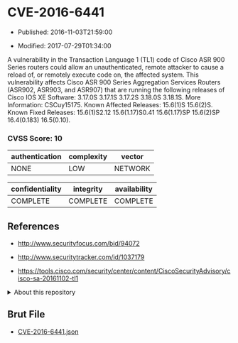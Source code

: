 # CVE-2016-6441

- Published: 2016-11-03T21:59:00

- Modified: 2017-07-29T01:34:00

A vulnerability in the Transaction Language 1 (TL1) code of Cisco ASR 900 Series routers could allow an unauthenticated, remote attacker to cause a reload of, or remotely execute code on, the affected system. This vulnerability affects Cisco ASR 900 Series Aggregation Services Routers (ASR902, ASR903, and ASR907) that are running the following releases of Cisco IOS XE Software: 3.17.0S 3.17.1S 3.17.2S 3.18.0S 3.18.1S. More Information: CSCuy15175. Known Affected Releases: 15.6(1)S 15.6(2)S. Known Fixed Releases: 15.6(1)S2.12 15.6(1.17)S0.41 15.6(1.17)SP 15.6(2)SP 16.4(0.183) 16.5(0.10).

### CVSS Score: **10**

| authentication | complexity | vector |
| --- | --- | --- |
| NONE | LOW | NETWORK |

| confidentiality | integrity | availability |
| --- | --- | --- |
| COMPLETE | COMPLETE | COMPLETE |

## References

* http://www.securityfocus.com/bid/94072

* http://www.securitytracker.com/id/1037179

* https://tools.cisco.com/security/center/content/CiscoSecurityAdvisory/cisco-sa-20161102-tl1

<details>
<summary>About this repository</summary> 

  This repository is part of the project [Live Hack CVE](https://github.com/Live-Hack-CVE). Main website can be found [www.live-hack.org](https://www.live-hack.org) 
  
  Made by [Sn0wAlice](https://github.com/Sn0wAlice) for the people that care about security and need to have a feed of the latest CVEs. Hope you enjoy it, don't forget to star the repo and follow me on [Twitter](https://twitter.com/Sn0wAlice) and [Github](https://github.com/Sn0wAlice). And that is my [personnal website](https://www.alice-snow.me/)

  - [Home Page](https://github.com/Live-Hack-CVE)
  - [Framework](https://github.com/Live-Hack-CVE/cve-framework)
  - [CVE database](https://github.com/Live-Hack-CVE/full_database)
  - [Changelog](https://github.com/Live-Hack-CVE/Changelog)
</details>

## Brut File

* [CVE-2016-6441.json](https://raw.githubusercontent.com/Live-Hack-CVE/full_database/main/cves/2016/CVE-2016-6441.json)

